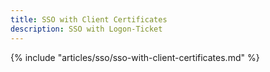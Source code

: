 ```yaml
---
title: SSO with Client Certificates
description: SSO with Logon-Ticket
---
```


{% include "articles/sso/sso-with-client-certificates.md" %}